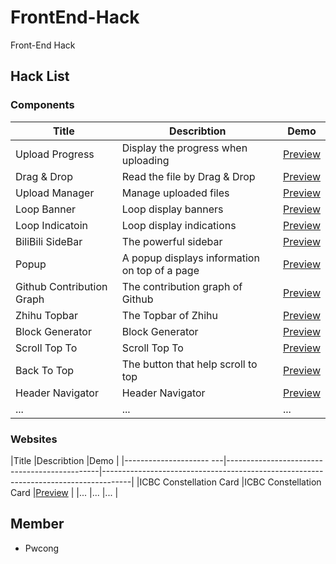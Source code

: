 # FrontEnd-Hack
Front-End Hack

## Hack List

### Components
|Title                      |Describtion                                   |Demo                                                                                  |
|---------------------------|----------------------------------------------|--------------------------------------------------------------------------------------|
|Upload Progress            |Display the progress when uploading           |[Preview](https://pwcong.github.io/FrontEnd-Hack/component/upload-progress)           |
|Drag & Drop                |Read the file by Drag & Drop                  |[Preview](https://pwcong.github.io/FrontEnd-Hack/component/drag-and-drop)             |
|Upload Manager             |Manage uploaded files                         |[Preview](https://pwcong.github.io/FrontEnd-Hack/component/upload-manager)            |
|Loop Banner                |Loop display banners                          |[Preview](https://pwcong.github.io/FrontEnd-Hack/component/loop-banner)               |
|Loop Indicatoin            |Loop display indications                      |[Preview](https://pwcong.github.io/FrontEnd-Hack/component/loop-indication)           |
|BiliBili SideBar           |The powerful sidebar                          |[Preview](https://pwcong.github.io/FrontEnd-Hack/component/bilibili-sidebar)          |
|Popup                      |A popup displays information on top of a page |[Preview](https://pwcong.github.io/FrontEnd-Hack/component/popup)                     |
|Github Contribution Graph  |The contribution graph of Github              |[Preview](https://pwcong.github.io/FrontEnd-Hack/component/github-contribution-graph) |
|Zhihu Topbar               |The Topbar of Zhihu                           |[Preview](https://pwcong.github.io/FrontEnd-Hack/component/zhihu-topbar)              |
|Block Generator            |Block Generator                               |[Preview](https://pwcong.github.io/FrontEnd-Hack/component/block-generator)           |
|Scroll Top To              |Scroll Top To                                 |[Preview](https://pwcong.github.io/FrontEnd-Hack/component/scroll-top-to)             |
|Back To Top                |The button that help scroll to top            |[Preview](https://pwcong.github.io/FrontEnd-Hack/component/back-to-top)               |
|Header Navigator           |Header Navigator                              |[Preview](https://pwcong.github.io/FrontEnd-Hack/component/header-navigator)          |
|...                        |...                                           |...                                                                                   |


### Websites
|Title                    |Describtion                                   |Demo                                                                                 |
|--------------------- ---|----------------------------------------------|-------------------------------------------------------------------------------------|
|ICBC Constellation Card  |ICBC Constellation Card                       |[Preview](https://pwcong.github.io/FrontEnd-Hack/website/icbc-constellation-card)    |
|...                      |...                                           |...                                                                                |


## Member
* Pwcong